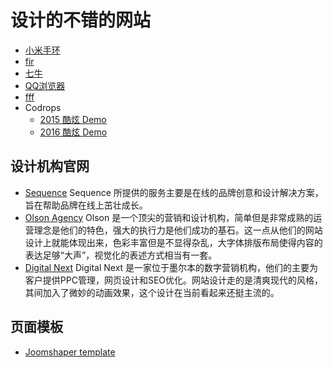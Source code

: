 # 设计的不错的网站
* [小米手环](http://www.mi.com/shouhuan/#home)
* [fir](http://fir.im/)
* [七牛](http://www.qiniu.com/)
* [QQ浏览器](http://browser.qq.com/index_m.html)
* [fff](http://fff.cmiscm.com/#!/main)
* Codrops
  * [2015 酷炫 Demo](http://tympanus.net/codrops2015/)
  * [2016 酷炫 Demo](http://tympanus.net/codrops2016/)

## 设计机构官网
* [Sequence](http://www.sequence.co.uk/) Sequence 所提供的服务主要是在线的品牌创意和设计解决方案，旨在帮助品牌在线上茁壮成长。
* [Olson Agency](http://www.olson.com/) Olson 是一个顶尖的营销和设计机构，简单但是非常成熟的运营理念是他们的特色，强大的执行力是他们成功的基石。这一点从他们的网站设计上就能体现出来，色彩丰富但是不显得杂乱，大字体排版布局使得内容的表达足够“大声”，视觉化的表述方式相当有一套。
* [Digital Next](https://www.digital-next.com.au/) Digital Next 是一家位于墨尔本的数字营销机构，他们的主要为客户提供PPC管理，网页设计和SEO优化。网站设计走的是清爽现代的风格，其间加入了微妙的动画效果，这个设计在当前看起来还挺主流的。


## 页面模板
* [Joomshaper template](https://www.joomshaper.com/joomla-templates)
